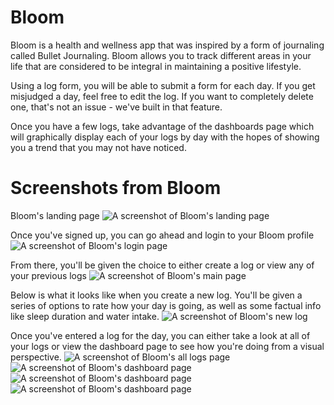 # Bloom

Bloom is a health and wellness app that was inspired by a form of journaling called Bullet Journaling. Bloom allows you to track different areas in your life that are considered to be integral in maintaining a positive lifestyle. 

Using a log form, you will be able to submit a form for each day. If you get misjudged a day, feel free to edit the log. If you want to completely delete one, that's not an issue - we've built in that feature.

Once you have a few logs, take advantage of the dashboards page which will graphically display each of your logs by day with the hopes of showing you a trend that you may not have noticed. 

# Screenshots from Bloom


Bloom's landing page
![A screenshot of Bloom's landing page](screenshots/Landing.png)


Once you've signed up, you can go ahead and login to your Bloom profile
![A screenshot of Bloom's login page](screenshots/Login.png)


From there, you'll be given the choice to either create a log or view any of your previous logs
![A screenshot of Bloom's main page](screenshots/Main.png)


Below is what it looks like when you create a new log. You'll be given a series of options to rate how your day is going, as well as some factual info like sleep duration and water intake.
![A screenshot of Bloom's new log](screenshots/NewLog.png)


Once you've entered a log for the day, you can either take a look at all of your logs or view the dashboard page to see how you're doing from a visual perspective. 
![A screenshot of Bloom's all logs page](screenshots/AllLogs.png)
![A screenshot of Bloom's dashboard page](screenshots/Dash1.png)
![A screenshot of Bloom's dashboard page](screenshots/Dash2.png)
![A screenshot of Bloom's dashboard page](screenshots/Dash3.png)
